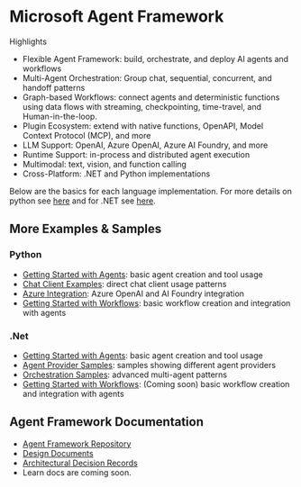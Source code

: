 # Microsoft Agent Framework

Highlights
- Flexible Agent Framework: build, orchestrate, and deploy AI agents and workflows
- Multi-Agent Orchestration: Group chat, sequential, concurrent, and handoff patterns
- Graph-based Workflows: connect agents and deterministic functions using data flows with streaming, checkpointing, time-travel, and Human-in-the-loop.
- Plugin Ecosystem: extend with native functions, OpenAPI, Model Context Protocol (MCP), and more
- LLM Support: OpenAI, Azure OpenAI, Azure AI Foundry, and more
- Runtime Support: in-process and distributed agent execution
- Multimodal: text, vision, and function calling
- Cross-Platform: .NET and Python implementations

Below are the basics for each language implementation. For more details on python see [here](./python/README.md) and for .NET see [here](./dotnet/README.md).

## More Examples & Samples

### Python
- [Getting Started with Agents](./python/samples/getting_started/agents): basic agent creation and tool usage
- [Chat Client Examples](./python/samples/getting_started/chat_client): direct chat client usage patterns
- [Azure Integration](./python/packages/azure): Azure OpenAI and AI Foundry integration
- [Getting Started with Workflows](./python/samples/getting_started/workflows): basic workflow creation and integration with agents

### .Net
- [Getting Started with Agents](./dotnet/samples/GettingStarted/Steps): basic agent creation and tool usage
- [Agent Provider Samples](./dotnet/samples/GettingStarted/Providers): samples showing different agent providers
- [Orchestration Samples](./dotnet/samples/GettingStarted/Orchestration): advanced multi-agent patterns
- [Getting Started with Workflows](./dotnet/samples/GettingStarted/Workflows): (Coming soon) basic workflow creation and integration with agents

## Agent Framework Documentation

- [Agent Framework Repository](https://github.com/microsoft/agent-framework)
- [Design Documents](./docs/design)
- [Architectural Decision Records](./docs/decisions)
- Learn docs are coming soon.
